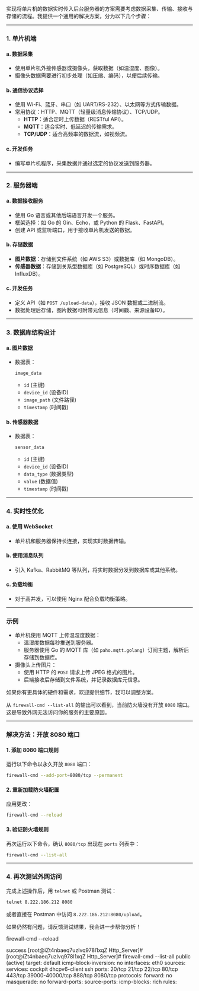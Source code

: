实现将单片机的数据实时传入后台服务器的方案需要考虑数据采集、传输、接收与存储的流程。我提供一个通用的解决方案，分为以下几个步骤：

------

### 1. **单片机端**

#### a. **数据采集**

- 使用单片机外接传感器或摄像头，获取数据（如温湿度、图像）。
- 摄像头数据需要进行初步处理（如压缩、编码），以便后续传输。

#### b. **通信协议选择**

- 使用 Wi-Fi、蓝牙、串口（如 UART/RS-232）、以太网等方式传输数据。
- 常用协议：HTTP、MQTT（轻量级消息传输协议）、TCP/UDP。
  - **HTTP**：适合定时上传数据（RESTful API）。
  - **MQTT**：适合实时、低延迟的传输需求。
  - **TCP/UDP**：适合高频率的数据流，如视频流。

#### c. **开发任务**

- 编写单片机程序，采集数据并通过选定的协议发送到服务器。

------

### 2. **服务器端**

#### a. **数据接收服务**

- 使用 Go 语言或其他后端语言开发一个服务。
- 框架选择：如 Go 的 Gin、Echo，或 Python 的 Flask、FastAPI。
- 创建 API 或监听端口，用于接收单片机发送的数据。

#### b. **存储数据**

- **图片数据**：存储到文件系统（如 AWS S3）或数据库（如 MongoDB）。
- **传感器数据**：存储到关系型数据库（如 PostgreSQL）或时序数据库（如 InfluxDB）。

#### c. **开发任务**

- 定义 API（如 `POST /upload-data`），接收 JSON 数据或二进制流。
- 数据处理后存储，图片数据可附带元信息（时间戳、来源设备ID）。

------

### 3. **数据库结构设计**

#### a. **图片数据**

- 数据表：

  ```
  image_data
  ```

  - `id` (主键)
  - `device_id` (设备ID)
  - `image_path` (文件路径)
  - `timestamp` (时间戳)

#### b. **传感器数据**

- 数据表：

  ```
  sensor_data
  ```

  - `id` (主键)
  - `device_id` (设备ID)
  - `data_type` (数据类型)
  - `value` (数据值)
  - `timestamp` (时间戳)

------

### 4. **实时性优化**

#### a. **使用 WebSocket**

- 单片机和服务器保持长连接，实现实时数据传输。

#### b. **使用消息队列**

- 引入 Kafka、RabbitMQ 等队列，将实时数据分发到数据库或其他系统。

#### c. **负载均衡**

- 对于高并发，可以使用 Nginx 配合负载均衡策略。

------

### 示例

- 单片机使用 MQTT 上传温湿度数据：
  - 温湿度数据每秒推送到服务器。
  - 服务器使用 Go 的 MQTT 库（如 `paho.mqtt.golang`）订阅主题，解析后存储到数据库。
- 摄像头上传图片：
  - 使用 HTTP 的 `POST` 请求上传 JPEG 格式的图片。
  - 后端接收后存储到文件系统，并记录数据库元信息。

如果你有更具体的硬件和需求，欢迎提供细节，我可以调整方案。







从 `firewall-cmd --list-all` 的输出可以看到，当前防火墙没有开放 `8080` 端口。这是导致外网无法访问你的服务的主要原因。

------

### **解决方法：开放 8080 端口**

#### **1. 添加 8080 端口规则**

运行以下命令以永久开放 `8080` 端口：

```bash
firewall-cmd --add-port=8080/tcp --permanent
```

#### **2. 重新加载防火墙配置**

应用更改：

```bash
firewall-cmd --reload
```

#### **3. 验证防火墙规则**

再次运行以下命令，确认 `8080/tcp` 出现在 `ports` 列表中：

```bash
firewall-cmd --list-all
```

------

### **4. 再次测试外网访问**

完成上述操作后，用 `telnet` 或 Postman 测试：

```bash
telnet 8.222.186.212 8080
```









或者直接在 Postman 中访问 `8.222.186.212:8080/upload`。

如果仍然有问题，请反馈测试结果，我会进一步帮你分析！

 firewall-cmd --reload

success
[root@iZt4nbaeq7uzlvq978l1xqZ Http_Server]#
[root@iZt4nbaeq7uzlvq978l1xqZ Http_Server]# firewall-cmd --list-all
public (active)
  target: default
  icmp-block-inversion: no
  interfaces: eth0
  sources:
  services: cockpit dhcpv6-client ssh
  ports: 20/tcp 21/tcp 22/tcp 80/tcp 443/tcp 39000-40000/tcp 888/tcp 8080/tcp
  protocols:
  forward: no
  masquerade: no
  forward-ports:
  source-ports:
  icmp-blocks:
  rich rules: